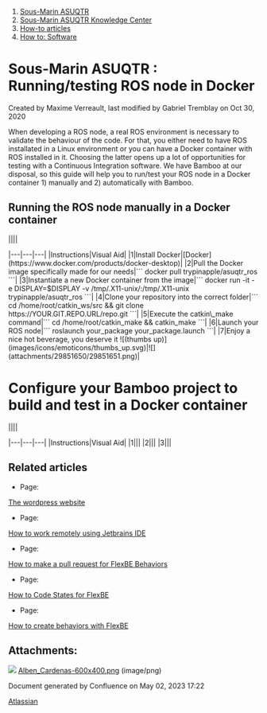 1. [Sous-Marin ASUQTR](index.html)
2. [Sous-Marin ASUQTR Knowledge Center](Sous-Marin-ASUQTR-Knowledge-Center_5144578.html)
3. [How-to articles](How-to-articles_13533186.html)
4. [How to: Software](42827871.html)

# Sous-Marin ASUQTR : Running/testing ROS node in Docker

Created by Maxime Verreault, last modified by Gabriel Tremblay on Oct 30, 2020

When developing a ROS node, a real ROS environment is necessary to validate the behaviour of the code. For that, you either need to have ROS installated in a Linux environment or you can have a Docker container with ROS installed in it. Choosing the latter opens up a lot of opportunities for testing with a Continuous Integration software. We have Bamboo at our disposal, so this guide will help you to run/test your ROS node in a Docker container 1) manually and 2) automatically with Bamboo.

## Running the ROS node manually in a Docker container

||||
<colgroup><col /><col /><col /></colgroup>|---|---|---|
|Instructions|Visual Aid|
|1|Install Docker|[Docker](https://www.docker.com/products/docker-desktop)|
|2|Pull the Docker image specifically made for our needs|```
docker pull trypinapple/asuqtr_ros
```|
|3|Instantiate a new Docker container from the image|```
docker run -it -e DISPLAY=$DISPLAY -v /tmp/.X11-unix/:/tmp/.X11-unix trypinapple/asuqtr_ros
```|
|4|Clone your repository into the correct folder|```
cd /home/root/catkin_ws/src && git clone https://YOUR.GIT.REPO.URL/repo.git
```|
|5|Execute the catkin\_make command|```
cd /home/root/catkin_make && catkin_make
```|
|6|Launch your ROS node|```
roslaunch your_package your_package.launch
```|
|7|Enjoy a nice hot beverage, you deserve it ![(thumbs up)](images/icons/emoticons/thumbs_up.svg)|![](attachments/29851650/29851651.png)|

# Configure your Bamboo project to build and test in a Docker container

||||
<colgroup><col /><col /><col /></colgroup>|---|---|---|
|Instructions|Visual Aid|
|1|||
|2|||
|3|||

## Related articles

* Page:

[The wordpress website](/display/SUBUQTR/The+wordpress+website)
* Page:

[How to work remotely using Jetbrains IDE](/display/SUBUQTR/How+to+work+remotely+using+Jetbrains+IDE)
* Page:

[How to make a pull request for FlexBE Behaviors](/display/SUBUQTR/How+to+make+a+pull+request+for+FlexBE+Behaviors)
* Page:

[How to Code States for FlexBE](/display/SUBUQTR/How+to+Code+States+for+FlexBE)
* Page:

[How to create behaviors with FlexBE](/display/SUBUQTR/How+to+create+behaviors+with+FlexBE)

## Attachments:

![](images/icons/bullet_blue.gif) [Alben\_Cardenas-600x400.png](attachments/29851650/29851651.png) (image/png)

Document generated by Confluence on May 02, 2023 17:22

[Atlassian](https://www.atlassian.com/)